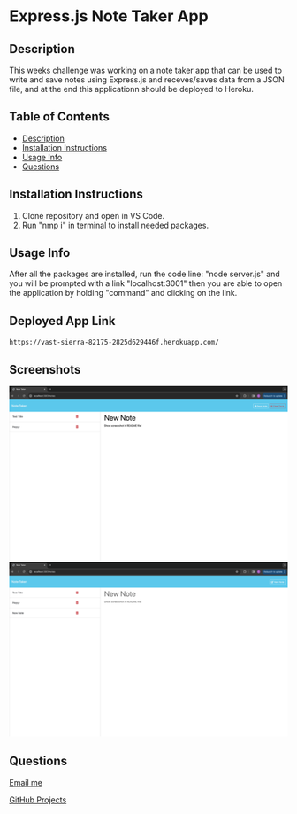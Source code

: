 # Express.js Note Taker App


  ## Description 
  This weeks challenge was working on a note taker app that can be used to write and save notes using Express.js and receves/saves data from a JSON file, and at the end this applicationn should be deployed to Heroku.


  ## Table of Contents
  * [Description](#description)
  * [Installation Instructions](#installation-instructions)
  * [Usage Info](#usage-info)
  * [Questions](#questions)


  ## Installation Instructions
  1. Clone repository and open in VS Code.
  2. Run "nmp i" in terminal to install needed packages.


  ## Usage Info
  After all the packages are installed, run the code line: "node server.js" and you will be prompted with a link "localhost:3001" then you are able to open the application by holding "command" and clicking on the link.

   ## Deployed App Link
    https://vast-sierra-82175-2825d629446f.herokuapp.com/

 ## Screenshots
![alt text](./public/assets/Screenshot%202024-02-08%20at%2010.52.31%20AM.png)
![alt text](./public/assets/Screenshot%202024-02-08%20at%2010.52.50%20AM.png)

  ## Questions
 [Email me](mailto:efrenleal19@gmail.com)

 [GitHub Projects](https://www.github.com/Efren96)